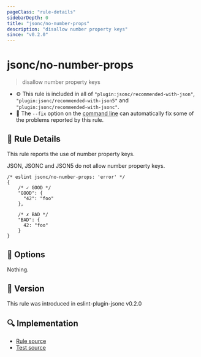```yaml
---
pageClass: "rule-details"
sidebarDepth: 0
title: "jsonc/no-number-props"
description: "disallow number property keys"
since: "v0.2.0"
---
```

# jsonc/no-number-props

> disallow number property keys

- :gear: This rule is included in all of `"plugin:jsonc/recommended-with-json"`, `"plugin:jsonc/recommended-with-json5"` and `"plugin:jsonc/recommended-with-jsonc"`.
- :wrench: The `--fix` option on the [command line](https://eslint.org/docs/user-guide/command-line-interface#fixing-problems) can automatically fix some of the problems reported by this rule.

## :book: Rule Details

This rule reports the use of number property keys.

JSON, JSONC and JSON5 do not allow number property keys.

<eslint-code-block fix>

<!-- eslint-skip -->

```json5
/* eslint jsonc/no-number-props: 'error' */
{
    /* ✓ GOOD */
    "GOOD": {
      "42": "foo"
    },

    /* ✗ BAD */
    "BAD": {
      42: "foo"
    }
}
```

</eslint-code-block>

## :wrench: Options

Nothing.

## :rocket: Version

This rule was introduced in eslint-plugin-jsonc v0.2.0

## :mag: Implementation

- [Rule source](https://github.com/ota-meshi/eslint-plugin-jsonc/blob/master/lib/rules/no-number-props.ts)
- [Test source](https://github.com/ota-meshi/eslint-plugin-jsonc/blob/master/tests/lib/rules/no-number-props.js)
